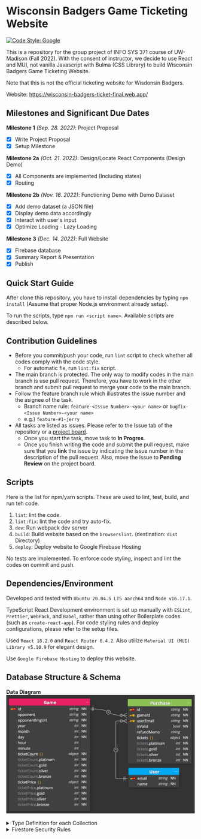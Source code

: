 # Wisconsin Badgers Game Ticketing Website

[![Code Style: Google](https://img.shields.io/badge/code%20style-google-blueviolet.svg)](https://github.com/google/gts)

This is a repository for the group project of INFO SYS 371 course of UW-Madison (Fall 2022).
With the consent of instructor, we decide to use React and MUI, not vanilla Javascript with Bulma (CSS Library) to build Wisconsin Badgers Game Ticketing Website.  

Note that this is not the official ticketing website for Wisdonsin Badgers.

Website: https://wisconsin-badgers-ticket-final.web.app/

## Milestones and Significant Due Dates

**Milestone 1** *(Sep. 28. 2022)*: Project Proposal
  - [x] Write Project Proposal
  - [x] Setup Milestone

**Milestone 2a** *(Oct. 21. 2022)*: Design/Locate React Components (Design Demo)  
  - [x] All Components are implemented (Including states)
  - [x] Routing

**Milestone 2b** *(Nov. 16. 2022)*: Functioning Demo with Demo Dataset  
  - [x] Add demo dataset (a JSON file)
  - [x] Display demo data accordingly
  - [x] Interact with user's input
  - [x] Optimize Loading - Lazy Loading

**Milestone 3** *(Dec. 14. 2022)*: Full Website  
  - [x] Firebase database
  - [x] Summary Report & Presentation
  - [x] Publish

## Quick Start Guide

After clone this repository, you have to install dependencies by typing `npm install` (Assume that proper Node.js environment already setup).  

To run the scripts, type `npm run <script name>`.
Available scripts are described below.

## Contribution Guidelines

- Before you commit/push your code, run `lint` script to check whether all codes comply with the code style.
  - For automatic fix, run `lint:fix` script.
- The main branch is protected.
  The only way to modify codes in the main branch is use pull request.
  Therefore, you have to work in the other branch and submit pull request to merge your code to the main branch.
- Follow the feature branch rule which illustrates the issue number and the asignee of the task.
  - Branch name rule: `feature-<Issue Number>-<your name>` or `bugfix-<Issue Number>-<your name>`
  - e.g.) `feature-#1-jerry`
- All tasks are listed as issues.
  Please refer to the Issue tab of the repository or a [project board](https://github.com/users/hyecheol123/projects/3).
  - Once you start the task, move task to **In Progres**.
  - Once you finish writing the code and submit the pull request, make sure that you **link** the issue by indicating the issue number in the description of the pull request. Also, move the issue to **Pending Review** on the project board.

## Scripts

Here is the list for npm/yarn scripts.
These are used to lint, test, build, and run teh code.

1. `lint`: lint the code.
2. `lint:fix`: lint the code and try auto-fix.
3. `dev`: Run webpack dev server
4. `build`: Build website based on the `browserslint`. (destination: `dist` Directory)
5. `deploy`: Deploy website to Google Firebase Hosting

No tests are implemented.
To enforce code styling, inspect and lint the codes on commit and push.

## Dependencies/Environment

Developed and tested with `Ubuntu 20.04.5 LTS aarch64` and `Node v16.17.1`.  

TypeScript React Development environment is set up manually with `ESLint`, `Prettier`, `WebPack`, and `Babel`, rather than using other Boilerplate codes (such as `create-react-app`).
For code styling rules and deploy configurations, please refer to the setup files.  

Used `React 18.2.0` and `React Router 6.4.2`.
Also utilize `Material UI (MUI) Library v5.10.9` for elegant design.

Use `Google Firebase Hosting` to deploy this website.

## Database Structure & Schema

**Data Diagram**
![ERD.png](img/ERD.png)

<details>
  <summary>Type Definition for each Collection</summary>

  ```
  User: {
    email: string
    name: string
  }
  ```

  ```
  Game: {
    id: string
    opponent: string
    opponentImgUrl: string
    year: number
    month: number
    day: number
    hour?: number
    minute?: number
    ticketCount: {
      platinum: number
      gold: number
      silver: number
      bronze: number
    }
    ticketPrice: {
      platinum: number
      gold: number
      silver: number
      bronze: number
    }
  }
  ```

  ```
  Purchase: {
    id: string
    gameId: string
    userEmail: string
    isValid: boolean
    refundMemo?: string
    tickets: {
      platinum: number
      gold: number
      silver: number
      bronze: number
    }
  }
  ```
</details>

<details>
  <summary>Firestore Security Rules</summary>

  ```
  rules_version = '2';
  service cloud.firestore {
    match /databases/{database}/documents {
      match /user/{email} {
        allow create;
        allow read: if request.auth.token.email == email;
      }
      match /game/{gameId} {
        allow read;
      }
      match /purchase/{purchaseId} {
        allow read;
        allow create, update: if request.auth.token.email == request.resource.data.userEmail;
      }
      match /{document=**} {
        allow read, write: if false;
      }
    }
  }
  ```
</details>
